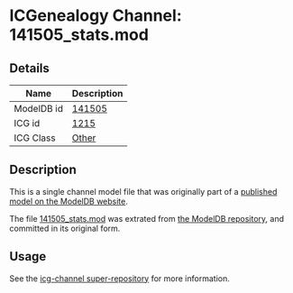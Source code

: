 # ICGenealogy Channel: 141505\_stats.mod

## Details

Name | Description
---- | -----------
ModelDB id | [141505](http://senselab.med.yale.edu/ModelDB/ShowModel.cshtml?model=141505)
ICG id | [1215](http://icg.neurotheory.ox.ac.uk/channels/other/1215)
ICG Class | [Other](http://icg.neurotheory.ox.ac.uk/channels/other)

## Description

This is a single channel model file that was originally part of a [published model on the ModelDB website](http://senselab.med.yale.edu/mModelDB/ShowModel.cshtml?model=141505).

The file [141505\_stats.mod](141505_stats.mod) was extrated from [the ModelDB repository](http://senselab.med.yale.edu/ModelDB/ShowModel.cshtml?model=141505), and committed in its original form.

## Usage

See the [icg-channel super-repository](https://github.com/icgenealogy/icg-channels) for more information.